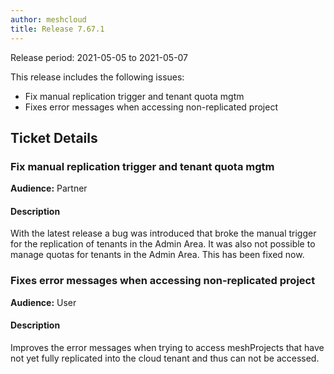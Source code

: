 ```yaml
---
author: meshcloud
title: Release 7.67.1
---
```


Release period: 2021-05-05 to 2021-05-07

This release includes the following issues:
* Fix manual replication trigger and tenant quota mgtm
* Fixes error messages when accessing non-replicated project
<!--truncate-->

## Ticket Details
### Fix manual replication trigger and tenant quota mgtm
**Audience:** Partner<br>

#### Description
With the latest release a bug was introduced that broke the manual trigger for the replication of tenants in the Admin Area.
It was also not possible to manage quotas for tenants in the Admin Area. This has been fixed now.

### Fixes error messages when accessing non-replicated project
**Audience:** User<br>

#### Description
Improves the error messages when trying to access meshProjects that have not yet fully replicated
into the cloud tenant and thus can not be accessed.

